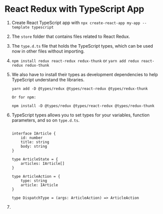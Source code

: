 # React Redux with TypeScript App

1.  Create React TypeScript app with `npx create-react-app my-app --template typescript`
2.  The `store` folder that contains files related to React Redux.
3.  The `type.d.ts` file that holds the TypeScript types, which can be used now in other files without importing.

4.  `npm install redux react-redux redux-thunk` or `yarn add redux react-redux redux-thunk`

5.  We also have to install their types as development dependencies to help TypeScript understand the libraries.

    ```
    yarn add -D @types/redux @types/react-redux @types/redux-thunk

    Or for npm:

    npm install -D @types/redux @types/react-redux @types/redux-thunk

    ```

6.  TypeScript types allows you to set types for your variables, function parameters, and so on 
    `type.d.ts`.

    ```

    interface IArticle {
        id: number
        title: string
        body: string
    }

    type ArticleState = {
        articles: IArticle[]
    }

    type ArticleAction = {
        type: string
        article: IArticle
    }

    type DispatchType = (args: ArticleAction) => ArticleAction

    ```

7.